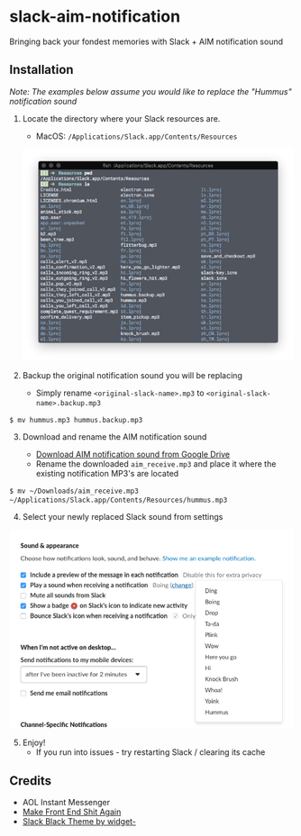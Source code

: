 # slack-aim-notification
Bringing back your fondest memories with Slack + AIM notification sound

## Installation
*Note: The examples below assume you would like to replace the "Hummus" notification sound*

1. Locate the directory where your Slack resources are.
    * MacOS: `/Applications/Slack.app/Contents/Resources`
    
    ![](https://github.com/tsaiDavid/slack-aim-notification/blob/master/resources.png)

2. Backup the original notification sound you will be replacing

    * Simply rename `<original-slack-name>.mp3` to `<original-slack-name>.backup.mp3`
```
$ mv hummus.mp3 hummus.backup.mp3
```

3. Download and rename the AIM notification sound

    * [Download AIM notification sound from Google Drive](https://drive.google.com/file/d/1c0ofGgcYw4XgfZFGhZCiD6VHRLYFXqK3/view?usp=sharing)
    * Rename the downloaded `aim_receive.mp3` and place it where the existing notification MP3's are located

```
$ mv ~/Downloads/aim_receive.mp3 ~/Applications/Slack.app/Contents/Resources/hummus.mp3
```

4. Select your newly replaced Slack sound from settings

![](https://github.com/tsaiDavid/slack-aim-notification/blob/master/slack_settings.png)

5. Enjoy!
   * If you run into issues - try restarting Slack / clearing its cache

## Credits
  * AOL Instant Messenger
  * [Make Front End Shit Again](https://makefrontendshitagain.party/)
  * [Slack Black Theme by widget-](https://github.com/widget-/slack-black-theme)
